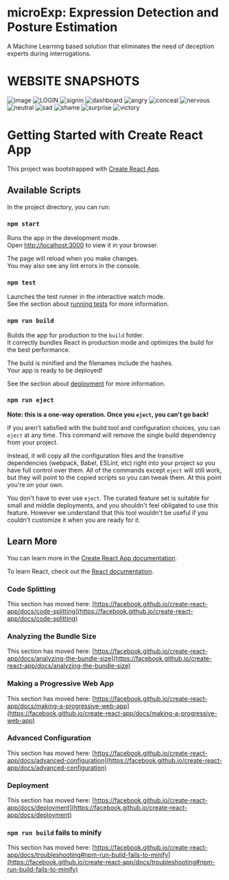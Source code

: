 # microExp: Expression Detection and Posture Estimation
A Machine Learning based solution that eliminates the need of deception experts during interrogations.

# WEBSITE SNAPSHOTS
![image](https://user-images.githubusercontent.com/52756604/151203470-50e0fa7f-3259-4d4a-8415-9610e2346645.png)
![LOGIN](https://user-images.githubusercontent.com/52756604/149668091-db2e1b10-99e4-4a6b-8db5-4b575fc48f85.png)
![signin](https://user-images.githubusercontent.com/52756604/149668093-705ae02c-25ec-49cc-be86-d9c394e2e0c0.png)
![dashboard](https://user-images.githubusercontent.com/52756604/149668130-26823762-7802-4e7a-8866-b8410b84f412.png)
![angry](https://user-images.githubusercontent.com/52756604/149300985-ea7272f9-4214-4212-b4fc-d768a60f6736.jpg)
![conceal](https://user-images.githubusercontent.com/52756604/149300991-dc6e1dfa-8e89-4fa2-9875-4246836918c7.jpg)
![nervous](https://user-images.githubusercontent.com/52756604/149300995-03fb2de1-24d7-419d-a657-ddc2a5586cf4.jpg)
![neutral](https://user-images.githubusercontent.com/52756604/149300997-a1119605-e4ce-4f37-9701-7840ad255fbe.jpg)
![sad](https://user-images.githubusercontent.com/52756604/149301000-4a251971-d208-41ae-acf6-a87c14562823.jpg)
![shame](https://user-images.githubusercontent.com/52756604/149301002-101a12f1-5f72-4c13-82cf-1e8c229a0e64.jpg)
![surprise](https://user-images.githubusercontent.com/52756604/149301004-75adcdba-6c86-4e0f-b71d-9e1e347dc74e.jpg)
![victory](https://user-images.githubusercontent.com/52756604/149301006-ff0fd8da-121e-4463-8c12-b7129ce526c4.jpg)



# Getting Started with Create React App

This project was bootstrapped with [Create React App](https://github.com/facebook/create-react-app).

## Available Scripts

In the project directory, you can run:

### `npm start`

Runs the app in the development mode.\
Open [http://localhost:3000](http://localhost:3000) to view it in your browser.

The page will reload when you make changes.\
You may also see any lint errors in the console.

### `npm test`

Launches the test runner in the interactive watch mode.\
See the section about [running tests](https://facebook.github.io/create-react-app/docs/running-tests) for more information.

### `npm run build`

Builds the app for production to the `build` folder.\
It correctly bundles React in production mode and optimizes the build for the best performance.

The build is minified and the filenames include the hashes.\
Your app is ready to be deployed!

See the section about [deployment](https://facebook.github.io/create-react-app/docs/deployment) for more information.

### `npm run eject`

**Note: this is a one-way operation. Once you `eject`, you can't go back!**

If you aren't satisfied with the build tool and configuration choices, you can `eject` at any time. This command will remove the single build dependency from your project.

Instead, it will copy all the configuration files and the transitive dependencies (webpack, Babel, ESLint, etc) right into your project so you have full control over them. All of the commands except `eject` will still work, but they will point to the copied scripts so you can tweak them. At this point you're on your own.

You don't have to ever use `eject`. The curated feature set is suitable for small and middle deployments, and you shouldn't feel obligated to use this feature. However we understand that this tool wouldn't be useful if you couldn't customize it when you are ready for it.

## Learn More

You can learn more in the [Create React App documentation](https://facebook.github.io/create-react-app/docs/getting-started).

To learn React, check out the [React documentation](https://reactjs.org/).

### Code Splitting

This section has moved here: [https://facebook.github.io/create-react-app/docs/code-splitting](https://facebook.github.io/create-react-app/docs/code-splitting)

### Analyzing the Bundle Size

This section has moved here: [https://facebook.github.io/create-react-app/docs/analyzing-the-bundle-size](https://facebook.github.io/create-react-app/docs/analyzing-the-bundle-size)

### Making a Progressive Web App

This section has moved here: [https://facebook.github.io/create-react-app/docs/making-a-progressive-web-app](https://facebook.github.io/create-react-app/docs/making-a-progressive-web-app)

### Advanced Configuration

This section has moved here: [https://facebook.github.io/create-react-app/docs/advanced-configuration](https://facebook.github.io/create-react-app/docs/advanced-configuration)

### Deployment

This section has moved here: [https://facebook.github.io/create-react-app/docs/deployment](https://facebook.github.io/create-react-app/docs/deployment)

### `npm run build` fails to minify

This section has moved here: [https://facebook.github.io/create-react-app/docs/troubleshooting#npm-run-build-fails-to-minify](https://facebook.github.io/create-react-app/docs/troubleshooting#npm-run-build-fails-to-minify)
